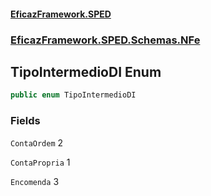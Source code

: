 #### [EficazFramework.SPED](EficazFrameworkSPED.md 'EficazFramework SPED')
### [EficazFramework.SPED.Schemas.NFe](EficazFramework.SPED.Schemas.NFe.md 'EficazFramework.SPED.Schemas.NFe')

## TipoIntermedioDI Enum

```csharp
public enum TipoIntermedioDI
```
### Fields

<a name='EficazFramework.SPED.Schemas.NFe.TipoIntermedioDI.ContaOrdem'></a>

`ContaOrdem` 2

<a name='EficazFramework.SPED.Schemas.NFe.TipoIntermedioDI.ContaPropria'></a>

`ContaPropria` 1

<a name='EficazFramework.SPED.Schemas.NFe.TipoIntermedioDI.Encomenda'></a>

`Encomenda` 3